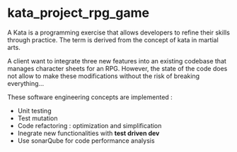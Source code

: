 # kata_project_rpg_game

A Kata is a programming exercise that allows developers to refine their skills through practice. The term is derived from the concept of kata in martial arts.

A client want to integrate three new features into an existing codebase that manages character sheets for an RPG. However, the state of the code does not allow to make these modifications without the risk of breaking everything...

These software engineering concepts are implemented :

- Unit testing  
- Test mutation  
- Code refactoring : optimization and simplification  
- Inegrate new functionalities with **test driven dev**  
- Use sonarQube for code performance analysis 
